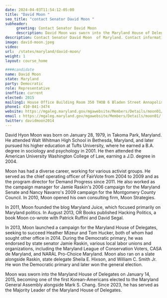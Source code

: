```yaml
---
date: 2024-04-03T11:54:12-05:00
title: "David Moon "
seo_title: "contact Senator David Moon "
subheader:
     greeting: Contact Senator David Moon
     description: David Moon was sworn into the Maryland House of Delegates on January 14, 2015, becoming one of the first Korean-Americans elected to the Maryland General Assembly alongside Mark S. Chang. Since 2023, he has served as the Majority Leader of the Maryland House of Delegates.
description: Contact Senator David Moon  of Maryland. Contact information for David Moon  includes email address, phone number, and mailing address.
image: david-moon.jpeg
video:
url:  /states/maryland/david-moon/
weight: 1
layout: course_home

####candidate
name: David Moon
state: Maryland
party: Democratic
role: Representative
inoffice: current
elected: 2015
mailing1: House Office Building Room 350 THOB 6 Bladen Street Annapolis, MD 21401
phone1: 410-841-3474
website: https://mgaleg.maryland.gov/mgawebsite/Members/Details/moon01/
email : https://mgaleg.maryland.gov/mgawebsite/Members/Details/moon01/
twitter: davidmoon2014
---
```


David Hyon Moon was born on January 28, 1979, in Takoma Park, Maryland. He attended Walt Whitman High School in Bethesda, Maryland, and later pursued his higher education at Tufts University, where he earned a B.A. degree in sociology and psychology in 2001. He then attended the American University Washington College of Law, earning a J.D. degree in 2004.

Moon has had a diverse career, working for various activist groups. He served as the chief operating officer of FairVote from 2004 to 2009 and as the program director for Demand Progress since 2011. He also worked as the campaign manager for Jamie Raskin's 2006 campaign for the Maryland Senate and Nancy Navarro's 2009 campaign for the Montgomery County Council. In 2010, Moon opened his own consulting firm, Moon Strategies.

In 2011, Moon founded the blog Maryland Juice, which focused primarily on Maryland politics. In August 2013, OR Books published Hacking Politics, a book Moon co-wrote with Patrick Ruffini and David Segal.

In 2013, Moon launched a campaign for the Maryland House of Delegates, seeking to succeed Heather Mizeur and Tom Hucker, both of whom had sought other office in 2014. During the Democratic primary, he was endorsed by state senator Jamie Raskin, various local labor unions and organizations, including the Maryland League of Conservation Voters, CASA de Maryland, and NARAL Pro-Choice Maryland. Moon also ran on a slate alongside Raskin, state delegate Sheila E. Hixson, and William C. Smith Jr. He won the Democratic primary and later won the general election.

Moon was sworn into the Maryland House of Delegates on January 14, 2015, becoming one of the first Korean-Americans elected to the Maryland General Assembly alongside Mark S. Chang. Since 2023, he has served as the Majority Leader of the Maryland House of Delegates.

